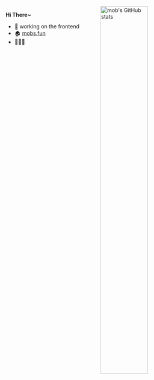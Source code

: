 <img align="right" alt="mob's GitHub stats"  width="50%" src="https://github-readme-stats.vercel.app/api?username=Akiyamaminami&theme=vue&show_icons=true&count_private=true&hide=stars&hide_border=true">

**Hi There~**
- 🔨 working on the frontend
- 🏠 [mobs.fun](https://mobs.fun)
- 👻👻👻

<!-- <img align="left" alt="歡迎來我家玩" width="95px" height="120px" src="https://s2.loli.net/2022/06/26/a2t7fEPJbpTkVwY.png"> -->
